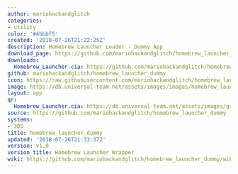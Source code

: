 ```yaml
---
author: mariohackandglitch
categories:
- utility
color: '#4bbbf5'
created: '2018-07-26T21:22:25Z'
description: Homebrew Launcher Loader - Dummy App
download_page: https://github.com/mariohackandglitch/homebrew_launcher_dummy/releases/tag/v1.0
downloads:
  Homebrew_Launcher.cia: https://github.com/mariohackandglitch/homebrew_launcher_dummy/releases/download/v1.0/Homebrew_Launcher.cia
github: mariohackandglitch/homebrew_launcher_dummy
icon: https://raw.githubusercontent.com/mariohackandglitch/homebrew_launcher_dummy/master/resources/icon.png
image: https://db.universal-team.net/assets/images/images/homebrew_launcher_dummy.png
layout: app
qr:
  Homebrew_Launcher.cia: https://db.universal-team.net/assets/images/qr/homebrew_launcher.cia.png
source: https://github.com/mariohackandglitch/homebrew_launcher_dummy
systems:
- 3DS
title: homebrew_launcher_dummy
updated: '2018-07-26T21:33:37Z'
version: v1.0
version_title: Homebrew Launcher Wrapper
wiki: https://github.com/mariohackandglitch/homebrew_launcher_dummy/wiki
---
```

